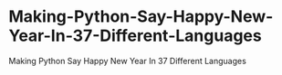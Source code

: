 # Making-Python-Say-Happy-New-Year-In-37-Different-Languages
Making Python Say Happy New Year In 37 Different Languages
